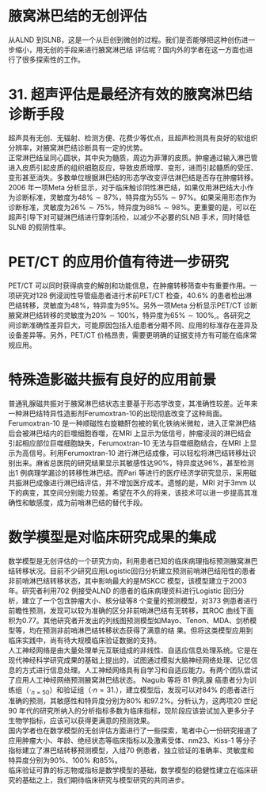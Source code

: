 # 腋窝淋巴结的无创评估  
从ALND 到SLNB，这是一个从巨创到微创的过程。我们是否能够把这种创伤进一步缩小，用无创的手段来进行腋窝淋巴结 评估呢？国内外的学者在这一方面也进行了很多探索性的工作。  
# 31. 超声评估是最经济有效的腋窝淋巴结诊断手段  
超声具有无创、无辐射、检测方便、花费少等优点，且超声检测具有良好的软组织分辨率，对腋窝淋巴结诊断具有一定的优势。  
正常淋巴结呈同心圆状，其中央为髓质，周边为菲薄的皮质。肿瘤通过输入淋巴管进入皮质引起皮质的组织细胞反应，导致皮质增厚、变形，进而引起髓质的受压、变形甚至消失。多数单位根据淋巴结的形态学改变评估淋巴结是否存在肿瘤转移。2006 年一项Meta 分析显示，对于临床触诊阴性淋巴结，如果仅用淋巴结大小作为诊断标准，灵敏度为$48\%\sim87\%$，特异度为$55\%\sim97\%$。如果采用形态作为诊断标准，灵敏度为$26\%\sim75\%$，特异度为$88\%\sim98\%$。更重要的是，可以在超声引导下对可疑淋巴结进行穿刺活检，以减少不必要的SLNB 手术，同时降低SLNB 的假阴性率。  
# PET/CT 的应用价值有待进一步研究  
PET/CT 可以同时获得病变的解剖和功能信息，在肿瘤转移筛查中有重要作用。一项研究对128 例浸润性导管癌患者进行术前PET/CT 检查，$40.6\%$ 的患者检出淋巴结转移，灵敏度为$48\%$，特异度为$95\%$。另外一项Meta 分析显示PET/CT 诊断腋窝淋巴结转移的灵敏度为$20\%\sim100\%$，特异度为$65\%\sim100\%,$。各研究之间诊断准确性差异巨大，可能原因包括入组患者分期不同、应用的标准存在差异及设备差异等。另外，PET/CT 价格昂贵，需要更明确的证据支持方有可能在临床常规应用。  
#  特殊造影磁共振有良好的应用前景  
普通乳腺磁共振对于腋窝淋巴结状态主要基于形态学改变，其准确性较差。近年来一种淋巴结特异性造影剂Ferumoxtran-10的出现彻底改变了这种局面。Ferumoxtran-10 是一种顺磁性右旋糖酐包被的氧化铁纳米微粒，进入正常淋巴结后会被淋巴结内的巨噬细胞吞噬，在MRI 上显示为低信号，肿瘤浸润的淋巴结会引起相应部位巨噬细胞缺失，Ferumoxtran-10 无法与巨噬细胞结合，在MRI 上显示为高信号。利用Ferumoxtran-10 进行淋巴结成像，可以轻松将淋巴结转移灶识别出来。麻省总医院的研究结果显示其敏感性达$90\%$，特异度达$96\%$，甚至检测出1 例病理学漏诊的转移性淋巴结。而Pari 等进行的医疗经济学研究显示，采用磁共振淋巴成像进行淋巴结评估，并不增加医疗成本。遗憾的是，MRI 对于$3\mathrm{mm}$ 以下的病变，其空间分别能力较差。希望在不久的将来，该技术可以进一步提高其准确性和敏感度，成为前哨淋巴结的替代手段。  
#  数学模型是对临床研究成果的集成  
数学模型是无创评估的一个研究方向，利用患者已知的临床病理指标预测腋窝淋巴结转移状况。目前不少研究应用Logistic回归分析建立预测前哨淋巴结阳性的患者非前哨淋巴结转移状态，其中影响最大的是MSKCC 模型，该模型建立于2003年。研究者利用702 例接受ALND 的患者的临床病理资料进行Logistic 回归分析，建立了一个包含肿瘤大小、核分级等8 个变量的预测模型，对373 例患者进行前瞻性预测，发现可以较为准确的区分非前哨淋巴结有无转移，其ROC 曲线下面积为0.77。其他研究者开发出的列线图预测模型如Mayo、Tenon、MDA、剑桥模型等，均在预测非前哨淋巴结转移状态获得了满意的结 果。但将这类模型应用到临床实践中，尚有待大规模临床验证数据的支持。  
人工神经网络是由大量处理单元互联组成的非线性、自适应信息处理系统。它是在现代神经科学研究成果的基础上提出的，试图通过模拟大脑神经网络处理、记忆信息的方式进行信息处理。人工神经网络具有自学习和自适应能力。有两个团队尝试了应用人工神经网络预测腋窝淋巴结状态。 Naguib  等将 81  例乳腺 癌患者分为训练组（$\cdot_{n=50}$）和验证组（$\scriptstyle{\cdot n=31}.$），建立模型后，发现可以对$84\%$ 的患者进行准确的预测，其敏感性和特异度分别为$80\%$ 和$97.2\%$。分析认为，这两项20 世纪90 年代的研究所纳入的分析指标多数为临床指标，现阶段应该尝试加入更多分子生物学指标，应该可以获得更满意的预测效果。  
国内学者也在数学模型的无创评估方面进行了一些探索，笔者中心一份研究报道了应用肿瘤大小、年龄、绝经状态等临床指标以及激素受体、$\mathrm{nm}23$、Kiss-1 等分子指标建立了淋巴结转移预测模型，入组70 例患者，独立验证的准确率、灵敏度和特异度分别为$90\%$、$100\%$ 和$85\%$。  
临床验证可靠的标志物或指标是数学模型的基础，数学模型的稳健性建立在临床研究的基础之上，我们期待临床研究与模型研究的共同进步。  